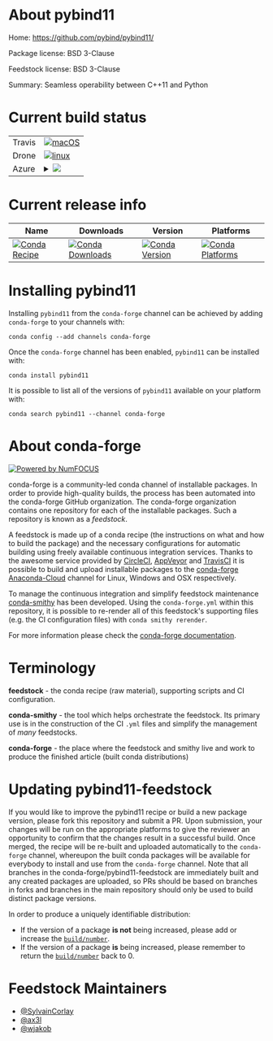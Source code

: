 About pybind11
==============

Home: https://github.com/pybind/pybind11/

Package license: BSD 3-Clause

Feedstock license: BSD 3-Clause

Summary: Seamless operability between C++11 and Python



Current build status
====================


<table><tr>
    <td>Travis</td>
    <td>
      <a href="https://travis-ci.com/conda-forge/pybind11-feedstock">
        <img alt="macOS" src="https://img.shields.io/travis/com/conda-forge/pybind11-feedstock/master.svg?label=macOS">
      </a>
    </td>
  </tr><tr>
    <td>Drone</td>
    <td>
      <a href="https://cloud.drone.io/conda-forge/pybind11-feedstock">
        <img alt="linux" src="https://img.shields.io/drone/build/conda-forge/master.svg?label=Linux">
      </a>
    </td>
  </tr>
    
  <tr>
    <td>Azure</td>
    <td>
      <details>
        <summary>
          <a href="https://dev.azure.com/conda-forge/feedstock-builds/_build/latest?definitionId=841&branchName=master">
            <img src="https://dev.azure.com/conda-forge/feedstock-builds/_apis/build/status/pybind11-feedstock?branchName=master">
          </a>
        </summary>
        <table>
          <thead><tr><th>Variant</th><th>Status</th></tr></thead>
          <tbody><tr>
              <td>linux_aarch64_python3.6.____73_pypy</td>
              <td>
                <a href="https://dev.azure.com/conda-forge/feedstock-builds/_build/latest?definitionId=841&branchName=master">
                  <img src="https://dev.azure.com/conda-forge/feedstock-builds/_apis/build/status/pybind11-feedstock?branchName=master&jobName=linux&configuration=linux_aarch64_python3.6.____73_pypy" alt="variant">
                </a>
              </td>
            </tr><tr>
              <td>linux_aarch64_python3.6.____cpython</td>
              <td>
                <a href="https://dev.azure.com/conda-forge/feedstock-builds/_build/latest?definitionId=841&branchName=master">
                  <img src="https://dev.azure.com/conda-forge/feedstock-builds/_apis/build/status/pybind11-feedstock?branchName=master&jobName=linux&configuration=linux_aarch64_python3.6.____cpython" alt="variant">
                </a>
              </td>
            </tr><tr>
              <td>linux_aarch64_python3.7.____cpython</td>
              <td>
                <a href="https://dev.azure.com/conda-forge/feedstock-builds/_build/latest?definitionId=841&branchName=master">
                  <img src="https://dev.azure.com/conda-forge/feedstock-builds/_apis/build/status/pybind11-feedstock?branchName=master&jobName=linux&configuration=linux_aarch64_python3.7.____cpython" alt="variant">
                </a>
              </td>
            </tr><tr>
              <td>linux_aarch64_python3.8.____cpython</td>
              <td>
                <a href="https://dev.azure.com/conda-forge/feedstock-builds/_build/latest?definitionId=841&branchName=master">
                  <img src="https://dev.azure.com/conda-forge/feedstock-builds/_apis/build/status/pybind11-feedstock?branchName=master&jobName=linux&configuration=linux_aarch64_python3.8.____cpython" alt="variant">
                </a>
              </td>
            </tr><tr>
              <td>linux_ppc64le_python3.6.____73_pypy</td>
              <td>
                <a href="https://dev.azure.com/conda-forge/feedstock-builds/_build/latest?definitionId=841&branchName=master">
                  <img src="https://dev.azure.com/conda-forge/feedstock-builds/_apis/build/status/pybind11-feedstock?branchName=master&jobName=linux&configuration=linux_ppc64le_python3.6.____73_pypy" alt="variant">
                </a>
              </td>
            </tr><tr>
              <td>linux_ppc64le_python3.6.____cpython</td>
              <td>
                <a href="https://dev.azure.com/conda-forge/feedstock-builds/_build/latest?definitionId=841&branchName=master">
                  <img src="https://dev.azure.com/conda-forge/feedstock-builds/_apis/build/status/pybind11-feedstock?branchName=master&jobName=linux&configuration=linux_ppc64le_python3.6.____cpython" alt="variant">
                </a>
              </td>
            </tr><tr>
              <td>linux_ppc64le_python3.7.____cpython</td>
              <td>
                <a href="https://dev.azure.com/conda-forge/feedstock-builds/_build/latest?definitionId=841&branchName=master">
                  <img src="https://dev.azure.com/conda-forge/feedstock-builds/_apis/build/status/pybind11-feedstock?branchName=master&jobName=linux&configuration=linux_ppc64le_python3.7.____cpython" alt="variant">
                </a>
              </td>
            </tr><tr>
              <td>linux_ppc64le_python3.8.____cpython</td>
              <td>
                <a href="https://dev.azure.com/conda-forge/feedstock-builds/_build/latest?definitionId=841&branchName=master">
                  <img src="https://dev.azure.com/conda-forge/feedstock-builds/_apis/build/status/pybind11-feedstock?branchName=master&jobName=linux&configuration=linux_ppc64le_python3.8.____cpython" alt="variant">
                </a>
              </td>
            </tr><tr>
              <td>linux_python2.7.____cpython</td>
              <td>
                <a href="https://dev.azure.com/conda-forge/feedstock-builds/_build/latest?definitionId=841&branchName=master">
                  <img src="https://dev.azure.com/conda-forge/feedstock-builds/_apis/build/status/pybind11-feedstock?branchName=master&jobName=linux&configuration=linux_python2.7.____cpython" alt="variant">
                </a>
              </td>
            </tr><tr>
              <td>linux_python3.6.____73_pypy</td>
              <td>
                <a href="https://dev.azure.com/conda-forge/feedstock-builds/_build/latest?definitionId=841&branchName=master">
                  <img src="https://dev.azure.com/conda-forge/feedstock-builds/_apis/build/status/pybind11-feedstock?branchName=master&jobName=linux&configuration=linux_python3.6.____73_pypy" alt="variant">
                </a>
              </td>
            </tr><tr>
              <td>linux_python3.6.____cpython</td>
              <td>
                <a href="https://dev.azure.com/conda-forge/feedstock-builds/_build/latest?definitionId=841&branchName=master">
                  <img src="https://dev.azure.com/conda-forge/feedstock-builds/_apis/build/status/pybind11-feedstock?branchName=master&jobName=linux&configuration=linux_python3.6.____cpython" alt="variant">
                </a>
              </td>
            </tr><tr>
              <td>linux_python3.7.____cpython</td>
              <td>
                <a href="https://dev.azure.com/conda-forge/feedstock-builds/_build/latest?definitionId=841&branchName=master">
                  <img src="https://dev.azure.com/conda-forge/feedstock-builds/_apis/build/status/pybind11-feedstock?branchName=master&jobName=linux&configuration=linux_python3.7.____cpython" alt="variant">
                </a>
              </td>
            </tr><tr>
              <td>linux_python3.8.____cpython</td>
              <td>
                <a href="https://dev.azure.com/conda-forge/feedstock-builds/_build/latest?definitionId=841&branchName=master">
                  <img src="https://dev.azure.com/conda-forge/feedstock-builds/_apis/build/status/pybind11-feedstock?branchName=master&jobName=linux&configuration=linux_python3.8.____cpython" alt="variant">
                </a>
              </td>
            </tr><tr>
              <td>osx_python2.7.____cpython</td>
              <td>
                <a href="https://dev.azure.com/conda-forge/feedstock-builds/_build/latest?definitionId=841&branchName=master">
                  <img src="https://dev.azure.com/conda-forge/feedstock-builds/_apis/build/status/pybind11-feedstock?branchName=master&jobName=osx&configuration=osx_python2.7.____cpython" alt="variant">
                </a>
              </td>
            </tr><tr>
              <td>osx_python3.6.____73_pypy</td>
              <td>
                <a href="https://dev.azure.com/conda-forge/feedstock-builds/_build/latest?definitionId=841&branchName=master">
                  <img src="https://dev.azure.com/conda-forge/feedstock-builds/_apis/build/status/pybind11-feedstock?branchName=master&jobName=osx&configuration=osx_python3.6.____73_pypy" alt="variant">
                </a>
              </td>
            </tr><tr>
              <td>osx_python3.6.____cpython</td>
              <td>
                <a href="https://dev.azure.com/conda-forge/feedstock-builds/_build/latest?definitionId=841&branchName=master">
                  <img src="https://dev.azure.com/conda-forge/feedstock-builds/_apis/build/status/pybind11-feedstock?branchName=master&jobName=osx&configuration=osx_python3.6.____cpython" alt="variant">
                </a>
              </td>
            </tr><tr>
              <td>osx_python3.7.____cpython</td>
              <td>
                <a href="https://dev.azure.com/conda-forge/feedstock-builds/_build/latest?definitionId=841&branchName=master">
                  <img src="https://dev.azure.com/conda-forge/feedstock-builds/_apis/build/status/pybind11-feedstock?branchName=master&jobName=osx&configuration=osx_python3.7.____cpython" alt="variant">
                </a>
              </td>
            </tr><tr>
              <td>osx_python3.8.____cpython</td>
              <td>
                <a href="https://dev.azure.com/conda-forge/feedstock-builds/_build/latest?definitionId=841&branchName=master">
                  <img src="https://dev.azure.com/conda-forge/feedstock-builds/_apis/build/status/pybind11-feedstock?branchName=master&jobName=osx&configuration=osx_python3.8.____cpython" alt="variant">
                </a>
              </td>
            </tr><tr>
              <td>win_cxx_compilervs2008python2.7.____cpython</td>
              <td>
                <a href="https://dev.azure.com/conda-forge/feedstock-builds/_build/latest?definitionId=841&branchName=master">
                  <img src="https://dev.azure.com/conda-forge/feedstock-builds/_apis/build/status/pybind11-feedstock?branchName=master&jobName=win&configuration=win_cxx_compilervs2008python2.7.____cpython" alt="variant">
                </a>
              </td>
            </tr><tr>
              <td>win_cxx_compilervs2015python3.6.____cpython</td>
              <td>
                <a href="https://dev.azure.com/conda-forge/feedstock-builds/_build/latest?definitionId=841&branchName=master">
                  <img src="https://dev.azure.com/conda-forge/feedstock-builds/_apis/build/status/pybind11-feedstock?branchName=master&jobName=win&configuration=win_cxx_compilervs2015python3.6.____cpython" alt="variant">
                </a>
              </td>
            </tr><tr>
              <td>win_cxx_compilervs2015python3.7.____cpython</td>
              <td>
                <a href="https://dev.azure.com/conda-forge/feedstock-builds/_build/latest?definitionId=841&branchName=master">
                  <img src="https://dev.azure.com/conda-forge/feedstock-builds/_apis/build/status/pybind11-feedstock?branchName=master&jobName=win&configuration=win_cxx_compilervs2015python3.7.____cpython" alt="variant">
                </a>
              </td>
            </tr><tr>
              <td>win_cxx_compilervs2015python3.8.____cpython</td>
              <td>
                <a href="https://dev.azure.com/conda-forge/feedstock-builds/_build/latest?definitionId=841&branchName=master">
                  <img src="https://dev.azure.com/conda-forge/feedstock-builds/_apis/build/status/pybind11-feedstock?branchName=master&jobName=win&configuration=win_cxx_compilervs2015python3.8.____cpython" alt="variant">
                </a>
              </td>
            </tr>
          </tbody>
        </table>
      </details>
    </td>
  </tr>
</table>

Current release info
====================

| Name | Downloads | Version | Platforms |
| --- | --- | --- | --- |
| [![Conda Recipe](https://img.shields.io/badge/recipe-pybind11-green.svg)](https://anaconda.org/conda-forge/pybind11) | [![Conda Downloads](https://img.shields.io/conda/dn/conda-forge/pybind11.svg)](https://anaconda.org/conda-forge/pybind11) | [![Conda Version](https://img.shields.io/conda/vn/conda-forge/pybind11.svg)](https://anaconda.org/conda-forge/pybind11) | [![Conda Platforms](https://img.shields.io/conda/pn/conda-forge/pybind11.svg)](https://anaconda.org/conda-forge/pybind11) |

Installing pybind11
===================

Installing `pybind11` from the `conda-forge` channel can be achieved by adding `conda-forge` to your channels with:

```
conda config --add channels conda-forge
```

Once the `conda-forge` channel has been enabled, `pybind11` can be installed with:

```
conda install pybind11
```

It is possible to list all of the versions of `pybind11` available on your platform with:

```
conda search pybind11 --channel conda-forge
```


About conda-forge
=================

[![Powered by NumFOCUS](https://img.shields.io/badge/powered%20by-NumFOCUS-orange.svg?style=flat&colorA=E1523D&colorB=007D8A)](http://numfocus.org)

conda-forge is a community-led conda channel of installable packages.
In order to provide high-quality builds, the process has been automated into the
conda-forge GitHub organization. The conda-forge organization contains one repository
for each of the installable packages. Such a repository is known as a *feedstock*.

A feedstock is made up of a conda recipe (the instructions on what and how to build
the package) and the necessary configurations for automatic building using freely
available continuous integration services. Thanks to the awesome service provided by
[CircleCI](https://circleci.com/), [AppVeyor](https://www.appveyor.com/)
and [TravisCI](https://travis-ci.com/) it is possible to build and upload installable
packages to the [conda-forge](https://anaconda.org/conda-forge)
[Anaconda-Cloud](https://anaconda.org/) channel for Linux, Windows and OSX respectively.

To manage the continuous integration and simplify feedstock maintenance
[conda-smithy](https://github.com/conda-forge/conda-smithy) has been developed.
Using the ``conda-forge.yml`` within this repository, it is possible to re-render all of
this feedstock's supporting files (e.g. the CI configuration files) with ``conda smithy rerender``.

For more information please check the [conda-forge documentation](https://conda-forge.org/docs/).

Terminology
===========

**feedstock** - the conda recipe (raw material), supporting scripts and CI configuration.

**conda-smithy** - the tool which helps orchestrate the feedstock.
                   Its primary use is in the construction of the CI ``.yml`` files
                   and simplify the management of *many* feedstocks.

**conda-forge** - the place where the feedstock and smithy live and work to
                  produce the finished article (built conda distributions)


Updating pybind11-feedstock
===========================

If you would like to improve the pybind11 recipe or build a new
package version, please fork this repository and submit a PR. Upon submission,
your changes will be run on the appropriate platforms to give the reviewer an
opportunity to confirm that the changes result in a successful build. Once
merged, the recipe will be re-built and uploaded automatically to the
`conda-forge` channel, whereupon the built conda packages will be available for
everybody to install and use from the `conda-forge` channel.
Note that all branches in the conda-forge/pybind11-feedstock are
immediately built and any created packages are uploaded, so PRs should be based
on branches in forks and branches in the main repository should only be used to
build distinct package versions.

In order to produce a uniquely identifiable distribution:
 * If the version of a package **is not** being increased, please add or increase
   the [``build/number``](https://conda.io/docs/user-guide/tasks/build-packages/define-metadata.html#build-number-and-string).
 * If the version of a package **is** being increased, please remember to return
   the [``build/number``](https://conda.io/docs/user-guide/tasks/build-packages/define-metadata.html#build-number-and-string)
   back to 0.

Feedstock Maintainers
=====================

* [@SylvainCorlay](https://github.com/SylvainCorlay/)
* [@ax3l](https://github.com/ax3l/)
* [@wjakob](https://github.com/wjakob/)

